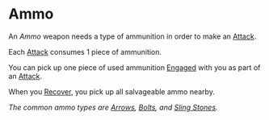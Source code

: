 # Ammo

An *Ammo* weapon needs a type of ammunition in order to make an [Attack](../../Game%20Procedures/Combat/Attack.md).

Each [Attack](../../Game%20Procedures/Combat/Attack.md) consumes 1 piece of ammunition.

You can pick up one piece of used ammunition [Engaged](../../Game%20Procedures/Conditions/Engaged.md) with you as part of an [Attack](../../Game%20Procedures/Combat/Attack.md).

When you [Recover](../../Game%20Procedures/Exploration/Delving.md#Recover), you pick up all salvageable ammo nearby.

*The common ammo types are [Arrows](../Weapons/Ammo/Arrow.md), [Bolts](../Weapons/Ammo/Bolt.md), and [Sling Stones](../Weapons/Ammo/Sling%20Stone.md).*
